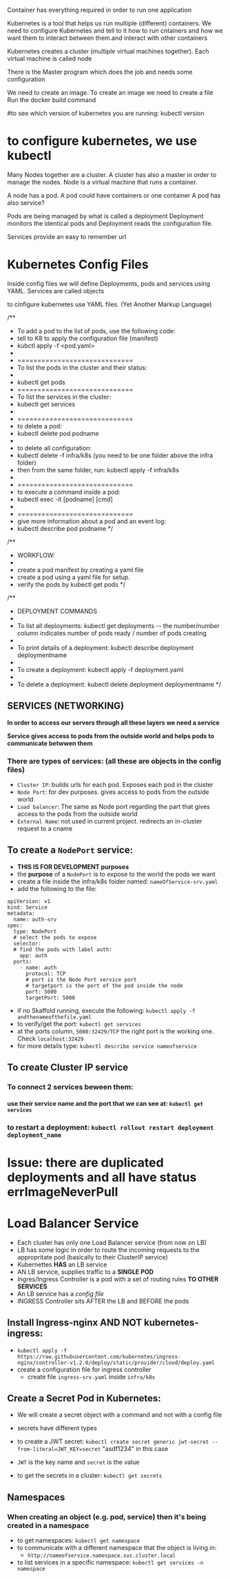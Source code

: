 Container has everything required in order to run one application


Kubernetes is a tool that helps us run multiple (different) containers.
We need to configure Kubernetes and tell to it how to run cntainers and how we want them to interact between them.and interact with other containers

Kubernetes creates a cluster (multiple virtual machines together). Each virtual machine is called node

There is the Master program which does the job and needs some configuration

We need to create an image.
To create an image we need to create a file
Run the docker build command


#to see which version of kubernetes you are running:
kubectl version 

# to configure kubernetes, we use kubectl

Many Nodes together are a cluster. A cluster has also a master in order to manage the nodes.
Node is a virtual machine that runs a container.

A node has a pod.
A pod could have containers or one container
A pod has also service?

Pods are being managed by what is called a deployment
Deployment monitors the identical pods and 
Deployment reads the configuration file.

Services provide an easy to remember url

Kubernetes Config Files
=======================
Inside config files we will define Deployments, pods and services using YAML. Services are called objects

to cinfigure kubernetes use YAML files. (Yet Another Markup Language)

/**
 * To add a pod to the list of pods, use the following code:
 * tell to K8 to apply the configuration file (manifest)
 * kubctl apply -f <pod.yaml>   
 * 
 * =============================
 * To list the pods in the cluster and their status:
 * 
 * kubectl get pods
 * =============================
 * To list the services in the cluster:
 * kubectl get services
 * 
 * =============================
 * to delete a pod:
 * kubectl delete pod podname
 * 
 * to delete all configuration:
 * kubectl delete -f infra/k8s (you need to be one folder above the infra folder)
 * then from the same folder, run: kubectl apply -f infra/k8s
 * 
 * =============================
 * to execute a command inside a pod:
 * kubectl exec -it [podname] [cmd]
 * 
 * =============================
 * give more information about a pod and an event log:
 * kubectl describe pod podname
 */

/**
 * WORKFLOW:
 * 
 * create a pod manifest by creating a yaml file
 * create a pod using a yaml file for setup.
 * verify the pods by kubectl get pods
 */





/**
 * DEPLOYMENT COMMANDS
 * 
 * To list all deployments: kubectl get deployments -- the number/number column indicates number of pods ready / number of pods creating
 * 
 * To print details of a deployment: kubectl describe deployment deploymentname
 * 
 * To create a deployment: kubectl apply -f deployment.yaml
 * 
 * To delete a deployment: kubectl delete deployment deploymentname
 */


## SERVICES (NETWORKING)

**In order to access our servers through all these layers we need a service**

**Service gives access to pods from the outside world and helps pods to communicate betwwen them**

### There are types of services: (all these are objects in the config files)

- `Cluster IP`: builds urls for each pod. Exposes each pod in the cluster
- `Node Port`: for dev purposes. gives access to pods from the outside world
- `Load balancer`: The same as Node port regarding the part that gives access to the pods from the outside world
- `External Name`: not used in current project. redirects an in-cluster request to a cname


## To create a `NodePort` service:

- **THIS IS FOR DEVELOPMENT purposes**
- the **purpose** of a `NodePort` is to expose to the world the pods we want
- create a file inside the infra/k8s folder named: `nameOfService-srv.yaml`
- add the following to the file:
  
```
apiVersion: v1
kind: Service
metadata: 
  name: auth-srv
spec:
  type: NodePort
  # select the pods to expose
  selector:
  # find the pods with label auth:
    app: auth
  ports:
    - name: auth
      protocol: TCP
      # port is the Node Port service port
      # targetport is the port of the pod inside the node
      port: 5000
      targetPort: 5000
```

- if no Skaffold running, execute the following: `kubectl apply -f andthenameofthefile.yaml`
- to verify/get the port: `kubectl get services`
- at the ports column, `5000:32429/TCP` the right port is the working one. Check  `localhost:32429`
- for more details type: `kubectl describe service nameofservice`

## To create Cluster IP service

### To connect 2 services beween them:

#### use their service name and the port that we can see at: `kubectl get services`

### to restart a deployment: `kubectl rollout restart deployment deployment_name`

# Issue: there are duplicated deployments and all have status errImageNeverPull

# Load Balancer Service

- Each cluster has only one Load Balancer service (from now on LB)
- LB has some logic in order to route the incoming requests to the appropritate pod (basically to their ClusterIP service)
- Kubernettes **HAS** an LB service
- AN LB service, supplies traffic to a **SINGLE POD**
- Ingres/Ingress Controller is a pod with a set of routing rules **TO OTHER SERVICES**
- An LB service has a *config file*
- INGRESS Controller sits AFTER the LB and BEFORE the pods

## Install Ingress-nginx AND NOT kubernetes-ingress:

- `kubectl apply -f https://raw.githubusercontent.com/kubernetes/ingress-nginx/controller-v1.2.0/deploy/static/provider/cloud/deploy.yaml`
- create a configuration file for ingress controller
  - create file `ingress-srv.yaml` inside `infra/k8s`


## Create a Secret Pod in Kubernetes:

- We will create a secret object with a command and not with a config file
- secrets have different types
- to create a JWT secret:
`kubectl create secret generic jwt-secret --from-literal=JWT_KEY=secret` "asdf1234" in this case
- `JWT` is the key name and `secret` is the value

- to get the secrets in a cluster: `kubectl get secrets`

## Namespaces
### When creating an object (e.g. pod, service) then it's being created in a namespace

- to get namespaces: `kubectl get namespace`
- to communicate with a different namespace that the object is living in:
  - `http://nameofservice.namespace.svc.cluster.local`
- to list services in a specific namespace:
  `kubectl get services -n namespace`